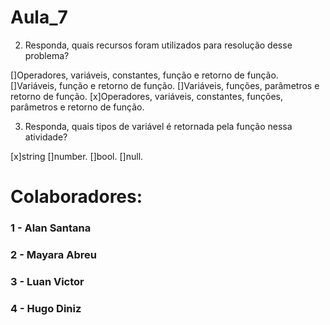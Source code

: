 # Aula_7
2. Responda, quais recursos foram utilizados para resolução desse problema?


[]Operadores, variáveis, constantes, função e retorno de função.
[]Variáveis, função e retorno de função.
[]Variáveis, funções, parâmetros e retorno de função.
[x]Operadores, variáveis, constantes, funções, parâmetros e retorno de função.

3. Responda, quais tipos de variável é retornada  pela função nessa atividade?

[x]string
[]number.
[]bool.
[]null.

# Colaboradores:
### 1 - Alan Santana
### 2 - Mayara Abreu
### 3 - Luan Victor
### 4 - Hugo Diniz
